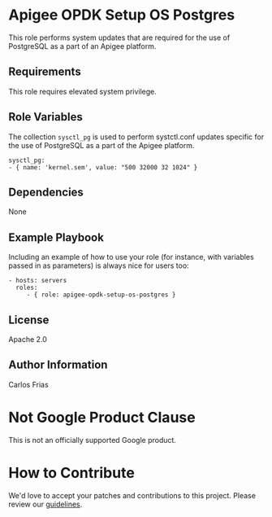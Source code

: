 Apigee OPDK Setup OS Postgres
=========

This role performs system updates that are required for the use of PostgreSQL as a part of an Apigee platform. 

Requirements
------------

This role requires elevated system privilege.

Role Variables
--------------

The collection `sysctl_pg` is used to perform systctl.conf updates specific for the use of PostgreSQL as a part of the 
Apigee platform.

    sysctl_pg:
    - { name: 'kernel.sem', value: "500 32000 32 1024" }

Dependencies
------------

None

Example Playbook
----------------

Including an example of how to use your role (for instance, with variables passed in as parameters) is always nice for users too:

    - hosts: servers
      roles:
         - { role: apigee-opdk-setup-os-postgres }

License
-------

Apache 2.0

Author Information
------------------

Carlos Frias


<!-- BEGIN Google Required Disclaimer -->

# Not Google Product Clause

This is not an officially supported Google product.
<!-- END Google Required Disclaimer -->
<!-- BEGIN Google How To Contribute -->
# How to Contribute

We'd love to accept your patches and contributions to this project. Please review our [guidelines](CONTRIBUTING.md).
<!-- END Google How To Contribute -->
